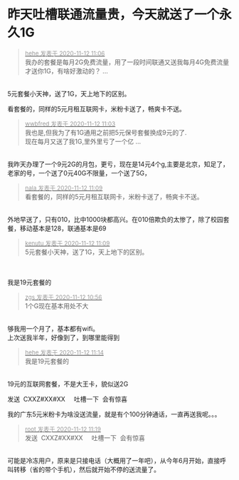 # 昨天吐槽联通流量贵，今天就送了一个永久1G


<div class="quote"><blockquote><font size="2"><a href="https://www.hostloc.com/forum.php?mod=redirect&amp;goto=findpost&amp;pid=9442133&amp;ptid=765708" target="_blank"><font color="#999999">hehe 发表于 2020-11-12 11:06</font></a></font><br />
我办的套餐是每月2G免费流量，用了一段时间联通又送我每月4G免费流量<br />
才送你1G，有啥好激动的？ ...</blockquote></div><br />
5元套餐小天神，送了1G，天上地下的区别。

看套餐的，同样的5元月租互联网卡，米粉卡送了，畅爽卡不送。

<div class="quote"><blockquote><font size="2"><a href="https://www.hostloc.com/forum.php?mod=redirect&amp;goto=findpost&amp;pid=9442105&amp;ptid=765708" target="_blank"><font color="#999999">wwbfred 发表于 2020-11-12 11:03</font></a></font><br />
我也是,但我为了有1G通用之前把5元保号套餐换成9元的了.<br />
现在每月又送了我1G,里外里亏了一个亿 ...</blockquote></div><br />
我昨天办理了一个9元2G的月包，更亏，现在是14元4个g,主要是北京，知足了，老家的号，一个送了0元40G不限量，一个送了5G，

<div class="quote"><blockquote><font size="2"><a href="https://www.hostloc.com/forum.php?mod=redirect&amp;goto=findpost&amp;pid=9442160&amp;ptid=765708" target="_blank"><font color="#999999">nala 发表于 2020-11-12 11:09</font></a></font><br />
看套餐的，同样的5元月租互联网卡，米粉卡送了，畅爽卡不送。</blockquote></div><br />
外地早送了，只有010，比中1000块都高兴。在010倍欺负的太惨了，除了校园套餐，移动基本是128，联通基本是69

<div class="quote"><blockquote><font size="2"><a href="https://www.hostloc.com/forum.php?mod=redirect&amp;goto=findpost&amp;pid=9442159&amp;ptid=765708" target="_blank"><font color="#999999">kenutu 发表于 2020-11-12 11:09</font></a></font><br />
5元套餐小天神，送了1G，天上地下的区别。</blockquote></div><br />
<br />
我是19元套餐的

<div class="quote"><blockquote><font size="2"><a href="https://www.hostloc.com/forum.php?mod=redirect&amp;goto=findpost&amp;pid=9442053&amp;ptid=765708" target="_blank"><font color="#999999">zgs 发表于 2020-11-12 10:56</font></a></font><br />
1个G现在基本用处不大</blockquote></div><br />
够我用一个月了，基本都有wifi。<br />
上次送我半年，好像到了，到哪里能得到

<div class="quote"><blockquote><font size="2"><a href="https://www.hostloc.com/forum.php?mod=redirect&amp;goto=findpost&amp;pid=9442200&amp;ptid=765708" target="_blank"><font color="#999999">hehe 发表于 2020-11-12 11:14</font></a></font><br />
我是19元套餐的</blockquote></div><br />
19元的互联网套餐，不是大王卡，貌似送2G 

发送&nbsp;&nbsp;CXXZ#XX#XX&nbsp; &nbsp;&nbsp;&nbsp;吐槽一下&nbsp;&nbsp;会有惊喜<img src="static/image/smiley/default/lol.gif" smilieid="12" border="0" alt="" />

我的广东5元米粉卡为啥没送流量，就是有个100分钟通话，一直再送我呢。。。

<div class="quote"><blockquote><font size="2"><a href="https://www.hostloc.com/forum.php?mod=redirect&amp;goto=findpost&amp;pid=9442234&amp;ptid=765708" target="_blank"><font color="#999999">r​o​o​t 发表于 2020-11-12 11:19</font></a></font><br />
发送&nbsp;&nbsp;CXXZ#XX#XX&nbsp; &nbsp;&nbsp;&nbsp;吐槽一下&nbsp;&nbsp;会有惊喜</blockquote></div><br />
可能是冷冻用户，原来是只接电话（大概用了一年吧），从今年6月开始，直接呼叫转移（省的带个手机），然后就开始不停的送流量了。
